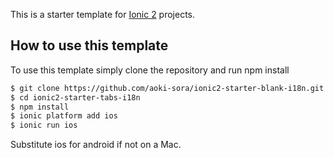 This is a starter template for [Ionic 2](http://ionicframework.com/docs/v2/) projects.

## How to use this template

To use this template simply clone the repository and run npm install


```bash
$ git clone https://github.com/aoki-sora/ionic2-starter-blank-i18n.git
$ cd ionic2-starter-tabs-i18n
$ npm install
$ ionic platform add ios
$ ionic run ios
```

Substitute ios for android if not on a Mac.

